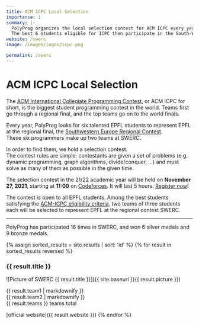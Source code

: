 ```yaml
---
title: ACM ICPC Local Selection
importance: 1
summary: |-
  PolyProg organizes the local selection contest for ACM ICPC every year.  
  The best 6 students eligible for ICPC then participate in the South-Western European Regional Contest (SWERC).
website: /swerc
image: /images/logos/icpc.png

permalink: /swerc
---
```


# ACM ICPC Local Selection

The [ACM International Collegiate Programming Contest](https://icpc.global/), or ACM ICPC for short, is the biggest student programming contest in the world.
Teams first go through a regional final, and the top teams go on to the world finals.

Every year, PolyProg looks for six talented EPFL students to represent EPFL at the regional final, the [Southwestern Europe Regional Contest](https://swerc.eu/).  
These six programmers make up two teams at SWERC. 

In order to find them, we hold a selection contest.  
The contest rules are simple: contestants are given a set of problems (e.g. dynamic programming, graph algorithms, divide/conquer, ...)
and must solve as many of them as possible in the given time.

The selection contest in the 21/22 academic year will be held on **November 27, 2021**, starting at **11:00** on [Codeforces](https://codeforces.com/). It will last 5 hours.
[Register now](https://forms.gle/VJNNkErk2xmca4Hq7)!

The contest is open to all EPFL students.
Among the best students satisfying the [ACM-ICPC eligibility criteria](https://drive.google.com/file/d/1E9yaQbpSu9059UrOYafAiNrH-ABgRDAW/view), two teams of three students each will be selected to represent EPFL at the regional contest SWERC.

---

PolyProg has participated 16 times in SWERC, and won 6 silver medals and 9 bronze medals.

{% assign sorted_results = site.results | sort: 'id' %}
{% for result in sorted_results reversed %}
### {{ result.title }}

![Picture of SWERC {{ result.title }}]({{ site.baseurl }}{{ result.picture }})

{{ result.team1 | markdownify }}  
{{ result.team2 | markdownify }}  
{{ result.teams }} teams total

[official website]({{ result.website }})
{% endfor %}
